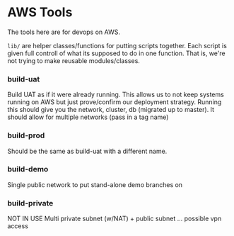 # AWS Tools

The tools here are for devops on AWS.

`lib/` are helper classes/functions for putting scripts together.  Each script
is given full controll of what its supposed to do in one function.  That is,
we're not trying to make reusable modules/classes.

### build-uat

Build UAT as if it were already running.  This allows us to not keep systems
running on AWS but just prove/confirm our deployment strategy.  Running this
should give you the network, cluster, db (migrated up to master).  It should
allow for multiple networks (pass in a tag name)


### build-prod

Should be the same as build-uat with a different name.

### build-demo

Single public network to put stand-alone demo branches on

### build-private

NOT IN USE
Multi private subnet (w/NAT) + public subnet ... possible vpn access 
